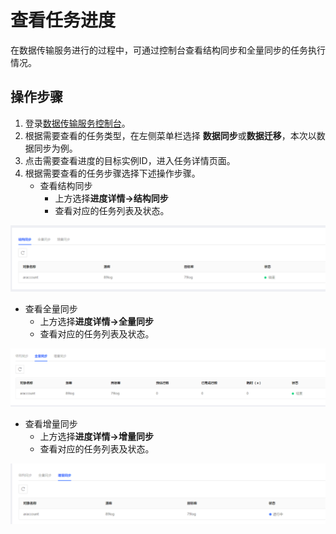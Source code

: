 # 查看任务进度
在数据传输服务进行的过程中，可通过控制台查看结构同步和全量同步的任务执行情况。

## 操作步骤
1. 登录[数据传输服务控制台](https://dts-console-new.jdcloud.com/syncList)。
2. 根据需要查看的任务类型，在左侧菜单栏选择 **数据同步**或**数据迁移**，本次以数据同步为例。
3. 点击需要查看进度的目标实例ID，进入任务详情页面。
4. 根据需要查看的任务步骤选择下述操作步骤。
   * 查看结构同步
     * 上方选择**进度详情->结构同步**
     * 查看对应的任务列表及状态。
     
 ![结构同步](../../image/DTS/Check-Task-Progess-1.png) 

   * 查看全量同步
     * 上方选择**进度详情->全量同步**
     * 查看对应的任务列表及状态。
     
 ![全量同步](../../image/DTS/Check-Task-Progess-2.png)
 
   * 查看增量同步
     * 上方选择**进度详情->增量同步**
     * 查看对应的任务列表及状态。

 ![增量同步](../../image/DTS/Check-Task-Progess-3.png)
